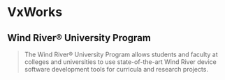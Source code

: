 VxWorks
==

## Wind River® University Program

> The Wind River® University Program allows students and faculty at colleges and universities to use state-of-the-art Wind River device software development tools for curricula and research projects.
